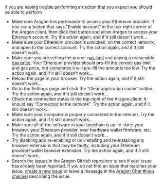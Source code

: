 <p>
	 If you are having trouble performing an action that you expect you should be able to perform
</p>
<ul>
	<li>Make sure Aragon has permission to access your Ethereum provider. If you see a button that says "Enable account" in the top-right corner of the Aragon client, then click that button and allow Aragon to access your Ethereum account. Try the action again, and if it still doesn’t work...</li>
	<li>Make sure your Ethereum provider is unlocked, on the correct network, and open to the correct account. Try the action again, and if it still doesn’t work...</li>
	<li>Make sure you are setting the proper <a href="https://ethgasstation.info/blog/gas-limit/" target="_blank">gas limit</a> and paying a reasonable <a href="https://ethgasstation.info/" target="_blank">gas price</a>. Your Ethereum provider <em>should</em> pre-fill the correct gas limit and gas price, but sometimes it will pre-fill the amounts too low. Try the action again, and if it still doesn’t work...</li>
	<li>Reload the page in your browser. Try the action again, and if it still doesn’t work...</li>
	<li>Go to the Settings page and click the “Clear application cache” button. Try the action again, and if it still doesn’t work...</li>
	<li>Check the connection status in the top-right of the Aragon client. It should say “Connected to the network”. Try the action again, and if it still doesn’t work...</li>
	<li>Make sure your computer is properly connected to the internet. Try the action again, and if it still doesn’t work...</li>
	<li>Make sure all of the software in your toolchain is up-to-date: your browser, your Ethereum provider, your hardware wallet firmware, etc. Try the action again, and if it still doesn’t work...</li>
	<li>Try disabling and re-enabling or un-installing and re-installing any browser extensions that may be faulty, including your Ethereum provider/ wallet browser extension. Try the action again, and if it still doesn’t work...</li>
	<li>Search the <a href="https://github.com/aragon/aragon/issues" target="_blank">issues</a> in the Aragon GitHub repository to see if your issue has already been reported. If you do not find an issue that matches your issue, <a href="https://github.com/aragon/aragon/issues/new" target="_blank">create a new issue</a> or leave a message in the <a href="https://aragon.chat/channel/help" target="_blank">Aragon Chat #help channel</a> describing the issue.</li>
</ul>

